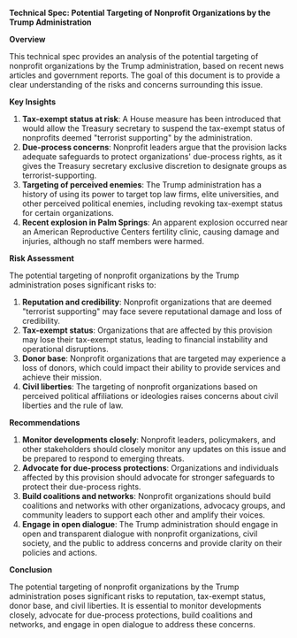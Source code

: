 **Technical Spec: Potential Targeting of Nonprofit Organizations by the Trump Administration**

**Overview**

This technical spec provides an analysis of the potential targeting of nonprofit organizations by the Trump administration, based on recent news articles and government reports. The goal of this document is to provide a clear understanding of the risks and concerns surrounding this issue.

**Key Insights**

1. **Tax-exempt status at risk**: A House measure has been introduced that would allow the Treasury secretary to suspend the tax-exempt status of nonprofits deemed "terrorist supporting" by the administration.
2. **Due-process concerns**: Nonprofit leaders argue that the provision lacks adequate safeguards to protect organizations' due-process rights, as it gives the Treasury secretary exclusive discretion to designate groups as terrorist-supporting.
3. **Targeting of perceived enemies**: The Trump administration has a history of using its power to target top law firms, elite universities, and other perceived political enemies, including revoking tax-exempt status for certain organizations.
4. **Recent explosion in Palm Springs**: An apparent explosion occurred near an American Reproductive Centers fertility clinic, causing damage and injuries, although no staff members were harmed.

**Risk Assessment**

The potential targeting of nonprofit organizations by the Trump administration poses significant risks to:

1. **Reputation and credibility**: Nonprofit organizations that are deemed "terrorist supporting" may face severe reputational damage and loss of credibility.
2. **Tax-exempt status**: Organizations that are affected by this provision may lose their tax-exempt status, leading to financial instability and operational disruptions.
3. **Donor base**: Nonprofit organizations that are targeted may experience a loss of donors, which could impact their ability to provide services and achieve their mission.
4. **Civil liberties**: The targeting of nonprofit organizations based on perceived political affiliations or ideologies raises concerns about civil liberties and the rule of law.

**Recommendations**

1. **Monitor developments closely**: Nonprofit leaders, policymakers, and other stakeholders should closely monitor any updates on this issue and be prepared to respond to emerging threats.
2. **Advocate for due-process protections**: Organizations and individuals affected by this provision should advocate for stronger safeguards to protect their due-process rights.
3. **Build coalitions and networks**: Nonprofit organizations should build coalitions and networks with other organizations, advocacy groups, and community leaders to support each other and amplify their voices.
4. **Engage in open dialogue**: The Trump administration should engage in open and transparent dialogue with nonprofit organizations, civil society, and the public to address concerns and provide clarity on their policies and actions.

**Conclusion**

The potential targeting of nonprofit organizations by the Trump administration poses significant risks to reputation, tax-exempt status, donor base, and civil liberties. It is essential to monitor developments closely, advocate for due-process protections, build coalitions and networks, and engage in open dialogue to address these concerns.